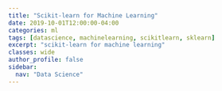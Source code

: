 ```yaml
---
title: "Scikit-learn for Machine Learning"
date: 2019-10-01T12:00:00-04:00
categories: ml
tags: [datascience, machinelearning, scikitlearn, sklearn]
excerpt: "scikit-learn for machine learning"
classes: wide
author_profile: false
sidebar:
  nav: "Data Science"
---
```


